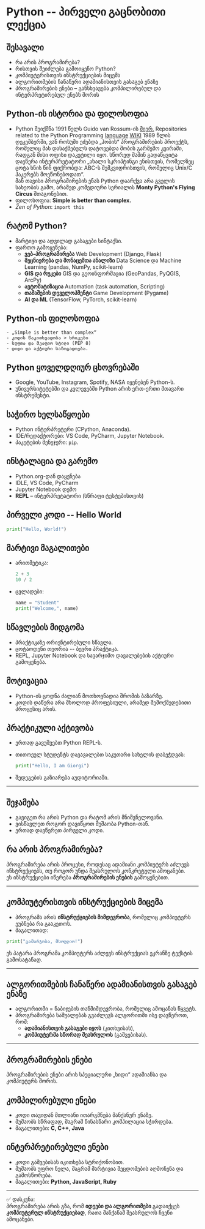 # Python -- პირველი გაცნობითი ლექცია

## შესავალი

- რა არის პროგრამირება?
- რისთვის შეიძლება გამოიყენო Python?
- კომპიუტერისთვის ინსტრუქციების მიცემა
- ალგორითმების ჩანაწერი ადამიანისთვის გასაგებ ენაზე
- პროგრამირების ენები – განსხვავება კომპილირებულ და ინტერპრეტირებულ ენებს შორის

## Python-ის ისტორია და ფილოსოფია

-   Python შეიქმნა 1991 წელს Guido van Rossum-ის [მიერ.](https://gvanrossum.github.io/)
    Repositories related to the Python Programming [language](https://github.com/python)
    [WIKI](https://en.wikipedia.org/wiki/Guido_van_Rossum) 
    1989 წლის დეკემბერში, ვან როსუმი ეძებდა „ჰობის“ პროგრამირების პროექტს, რომელიც მას დასაქმებულს დატოვებდა შობის გარშემო კვირაში, რადგან მისი ოფისი დაკეტილი იყო. სწორედ მაშინ გადაწყვიტა დაეწერა ინტერპრეტატორი „ახალი სკრიპტინგი ენისთვის, რომელზეც ცოტა ხნის წინ ფიქრობდა: ABC-ს მემკვიდრისთვის, რომელიც Unix/C ჰაკერებს მოეწონებოდათ“.  
    მან თავისი პროგრამირების ენას Python დაარქვა არა გველის სახეობის გამო, არამედ კომედიური სერიალის **Monty Python's Flying Circus** შთაგონებით.  
-   ფილოსოფია: **Simple is better than complex.**
-   *Zen of Python*: `import this`

## რატომ Python?

-   მარტივი და ადვილად გასაგები სინტაქსი.
-   ფართო გამოყენება:
    - **ვებ-პროგრამირება** Web Development (Django, Flask)
    - **მეცნიერება და მონაცემთა ანალიზი** Data Science და Machine Learning (pandas, NumPy, scikit-learn)
    - **GIS და რუკები** GIS და გეოინფორმაცია (GeoPandas, PyQGIS, ArcPy)
    - **ავტომატიზაცია** Automation (task automation, Scripting)
    - **თამაშების დეველოპმენტი** Game Development (Pygame)
    - **AI და ML** (TensorFlow, PyTorch, scikit-learn)


## Python-ის ფილოსოფია
    - „Simple is better than complex“  
    - კოდის წაკითხვადობა > ხრიკები  
    - სუფთა და მკაფიო სტილი (PEP 8)
    - დიდი და აქტიური საზოგადოება.

## Python ყოველდღიურ ცხოვრებაში

-   Google, YouTube, Instagram, Spotify, NASA იყენებენ Python-ს.
-   უნივერსიტეტებში და კვლევებში Python არის ერთ-ერთი მთავარი
    ინსტრუმენტი.

## საჭირო ხელსაწყოები

-   Python ინტერპრეტერი (CPython, Anaconda).
-   IDE/რედაქტორები: VS Code, PyCharm, Jupyter Notebook.
-   პაკეტების მენეჯერი: `pip`.

## ინსტალაცია და გარემო
- Python.org-დან დაყენება
- IDLE, VS Code, PyCharm
- Jupyter Notebook დემო
- **REPL** – ინტერპრეტატორი (სწრაფი ტესტებისთვის)

## პირველი კოდი -- Hello World

``` python
print("Hello, World!")
```

## მარტივი მაგალითები

-   არითმეტიკა:

    ``` python
    2 + 3
    10 / 2
    ```

-   ცვლადები:

    ``` python
    name = "Student"
    print("Welcome,", name)
    ```

## სწავლების მიდგომა

-   პრაქტიკაზე ორიენტირებული სწავლა.
-   ცოტაოდენი თეორია -- ბევრი პრაქტიკა.
-   REPL, Jupyter Notebook და სავარჯიშო დავალებების აქტიური გამოყენება.

## მოტივაცია

-   Python-ის ცოდნა ძალიან მოთხოვნადია შრომის ბაზარზე.
-   კოდის დაწერა არა მხოლოდ პროფესიული, არამედ შემოქმედებითი პროცესიც
    არის.

## პრაქტიკული აქტივობა

-   ერთად გავუშვებთ Python REPL-ს.

-   თითოეულ სტუდენტს დავავალებთ საკუთარი სახელის დაბეჭდვას:

    ``` python
    print("Hello, I am Giorgi")
    ```

-   შედეგების გაზიარება აუდიტორიაში.

------------------------------------------------------------------------

## შეჯამება

-   გავიგეთ რა არის Python და რატომ არის მნიშვნელოვანი.
-   ვისწავლეთ როგორ დავიწყოთ მუშაობა Python-თან.
-   ერთად დავწერეთ პირველი კოდი.


## რა არის პროგრამირება?

პროგრამირება არის პროცესი, როდესაც ადამიანი კომპიუტერს აძლევს ინსტრუქციებს, თუ როგორ უნდა შეასრულოს კონკრეტული ამოცანები.  
ეს ინსტრუქციები იწერება **პროგრამირების ენების** გამოყენებით.

---

## კომპიუტერისთვის ინსტრუქციების მიცემა
- პროგრამა არის **ინსტრუქციების მიმდევრობა**, რომელიც კომპიუტერს ეუბნება რა გააკეთოს.  
- მაგალითად:
```python
print("გამარჯობა, მსოფლიო!")
```
ეს პატარა პროგრამა კომპიუტერს აძლევს ინსტრუქციას ეკრანზე ტექსტის გამოსატანად.

---

## ალგორითმების ჩანაწერი ადამიანისთვის გასაგებ ენაზე
- ალგორითმი = ნაბიჯების თანმიმდევრობა, რომელიც ამოცანას წყვეტს.  
- პროგრამირება საშუალებას გვაძლევს ალგორითმი ისე დავწეროთ, რომ:
  - **ადამიანისთვის გასაგები იყოს** (კითხვისას),
  - **კომპიუტერმა სწორად შეასრულოს** (გაშვებისას).

---

## პროგრამირების ენები
პროგრამირების ენები არის სპეციალური „ხიდი“ ადამიანსა და კომპიუტერს შორის.  

## კომპილირებული ენები
- კოდი თავიდან მთლიანი ითარგმნება მანქანურ ენაზე.  
- მუშაობს სწრაფად, მაგრამ წინასწარი კომპილაცია სჭირდება.  
- მაგალითები: **C, C++, Java**

## ინტერპრეტირებული ენები
- კოდი გაშვებისას იკითხება სტრიქონობით.  
- მუშაობს უფრო ნელა, მაგრამ მარტივია შეცდომების აღმოჩენა და გამოსწორება.  
- მაგალითები: **Python, JavaScript, Ruby**

---

✅ დასკვნა:  
პროგრამირება არის გზა, რომ **იდეები და ალგორითმები** გადაიქცეს **კომპიუტერულ ინსტრუქციებად**, რათა მანქანამ შეასრულოს ჩვენი ამოცანები.

